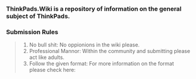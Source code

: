 <!-- TITLE: Welcome to ThinkPads.Wiki -->
<!-- SUBTITLE: Modern and up-to-date ThinkPad Wiki -->

### ThinkPads.Wiki is a repository of information on the general subject of ThinkPads.

### Submission Rules
>1. No bull shit: No oppionions in the wiki please.
>2. Professional Mannor: Within the community and submitting please act like adults.
>3. Follow the given format: For more information on the format please check here:
>
>
>
>
